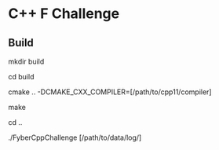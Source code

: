 C++ F Challenge
====

Build
---
mkdir build

cd build

cmake .. -DCMAKE_CXX_COMPILER=[/path/to/cpp11/compiler]

make

cd ..

./FyberCppChallenge [/path/to/data/log/]